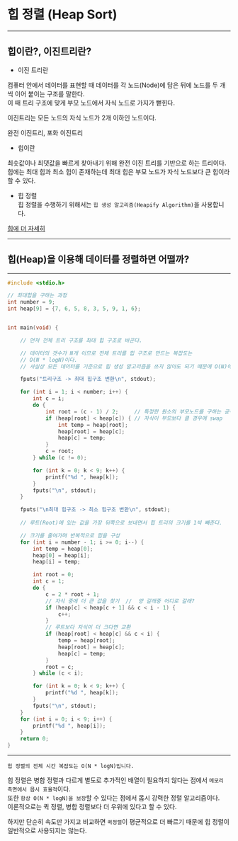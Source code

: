 # 힙 정렬 (Heap Sort)

---

## 힙이란?, 이진트리란?  

- 이진 트리란  

컴퓨터 안에서 데이터를 표현할 때 데이터를 각 노드(Node)에 담은 뒤에 노드를 두 개씩 이어 붙이는 구조를 말한다.  
이 때 트리 구조에 맞게 부모 노드에서 자식 노드로 가지가 뻗힌다.  

이진트리는 모든 노드의 자식 노드가 2개 이하인 노드이다.  

완전 이진트리, 포화 이진트리  

- 힙이란  

최솟값이나 최댓값을 빠르게 찾아내기 위해 완전 이진 트리를 기반으로 하는 트리이다.  
힙에는 최대 힙과 최소 힙이 존재하는데 최대 힙은 부모 노드가 자식 노드보다 큰 힙이라 할 수 있다.  


- 힙 정렬  
힙 정렬을 수행하기 위해서는 `힙 생성 알고리즘(Heapify Algorithm)`을 사용합니다.  

[힙에 더 자세히](https://hwlee9505.github.io/docs/algorithm_heap#binary-heap)  

---

## 힙(Heap)을 이용해 데이터를 정렬하면 어떨까?  



---

```c
#include <stdio.h>

// 최대힙을 구하는 과정
int number = 9;
int heap[9] = {7, 6, 5, 8, 3, 5, 9, 1, 6};


int main(void) {

    // 먼저 전체 트리 구조를 최대 힙 구조로 바꾼다.

    // 데이터의 갯수가 N개 이므로 전체 트리를 힙 구조로 만드는 복잡도는
    // O(N * logN)이다.
    // 사실상 모든 데이터를 기준으로 힙 생성 알고리즘을 쓰지 않아도 되기 떄문에 O(N)에 가까운 속도를 낸다.

    fputs("트리구조 -> 최대 힙구조 변환\n", stdout);

    for (int i = 1; i < number; i++) {
        int c = i;
        do {
            int root = (c - 1) / 2;     // 특정한 원소의 부모노드를 구하는 공식 이다.
            if (heap[root] < heap[c]) { // 자식이 부모보다 클 경우에 swap
                int temp = heap[root];
                heap[root] = heap[c];
                heap[c] = temp;
            }
            c = root;
        } while (c != 0);

        for (int k = 0; k < 9; k++) {
            printf("%d ", heap[k]);
        }
        fputs("\n", stdout);
    }

    fputs("\n최대 힙구조 -> 최소 힙구조 변환\n", stdout);
    
    // 루트(Root)에 있는 값을 가장 뒤쪽으로 보내면서 힙 트리의 크기를 1씩 빼준다.

    // 크기를 줄여가며 반복적으로 힙을 구성
    for (int i = number - 1; i >= 0; i--) {
        int temp = heap[0];
        heap[0] = heap[i];
        heap[i] = temp;

        int root = 0;
        int c = 1;
        do {
            c = 2 * root + 1;
            // 자식 중에 더 큰 값을 찾기  //  양 갈래중 어디로 갈래?
            if (heap[c] < heap[c + 1] && c < i - 1) {
                c++;
            }
            // 루트보다 자식이 더 크다면 교환
            if (heap[root] < heap[c] && c < i) {
                temp = heap[root];
                heap[root] = heap[c];
                heap[c] = temp;
            }
            root = c;
        } while (c < i);

        for (int k = 0; k < 9; k++) {
            printf("%d ", heap[k]);
        }
        fputs("\n", stdout);
    }
    for (int i = 0; i < 9; i++) {
        printf("%d ", heap[i]);
    }
    return 0;
}
```

---

`힙 정렬의 전체 시간 복잡도는 O(N * logN)입니다.`  

힙 정렬은 병합 정렬과 다르게 별도로 추가적인 배열이 필요하지 않다는 점에서 `메모리 측면에서 몹시 효율적`이다.  
또한 `항상 O(N * logN)을 보장`할 수 있다는 점에서 몹시 강력한 정렬 알고리즘이다.  
이론적으로는 퀵 정렬, 병합 정렬보다 더 우위에 있다고 할 수 있다.  

하지만 단순히 속도만 가지고 비교하면 `퀵정렬`이 평균적으로 더 빠르기 때문에 힙 정렬이 일반적으로 사용되지는 않는다.  
